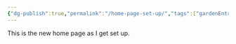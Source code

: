 ```yaml
---
{"dg-publish":true,"permalink":"/home-page-set-up/","tags":["gardenEntry"],"created":"2025-10-01T13:53:11.408-04:00"}
---
```


This is the new home page as I get set up.